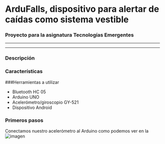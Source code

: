 # ArduFalls, dispositivo para alertar de caídas como sistema vestible

### Proyecto para la asignatura Tecnologías Emergentes

***
***

### Descripción

### Características

###Herramientas a utilizar

+ Bluetooth HC 05
+ Arduino UNO
+ Acelerómetro/giroscopio GY-521
+ Dispositivo Android


### Primeros pasos

Conectamos nuestro acelerómetro al Arduino como podemos ver en la ![imagen](http://i.imgur.com/vv8DyFS.jpg)
